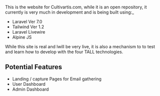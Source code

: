 This is the website for Cultivartis.com, while it is an open repository, it currently is very much in development and is being built using:_
- Laravel Ver 7.0
- Tailwind Ver 1.2
- Laravel Livewire
- Alpine JS

While this site is real and lwill be very live, it is also a mechanism to to test and learn how to develop  with the four TALL technologies.

## Potential Features ##
- Landing / capture Pages for Email gathering
- User Dashboard
- Admin Dashboard
